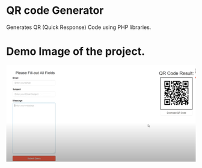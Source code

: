 # QR code Generator
 Generates QR (Quick Response) Code using PHP libraries.
 
# Demo Image of the project.

![](Demo.jpg.png)
